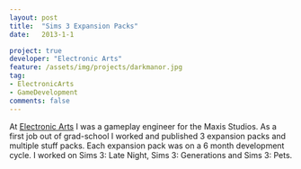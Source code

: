 ```yaml
---
layout: post
title:  "Sims 3 Expansion Packs"
date:   2013-1-1

project: true
developer: "Electronic Arts"
feature: /assets/img/projects/darkmanor.jpg
tag:
- ElectronicArts
- GameDevelopment
comments: false
---
```


At [Electronic Arts](http://www.ea.com) I was a gameplay engineer for the Maxis Studios. As a first job out of grad-school I worked and published 3 expansion packs and multiple stuff packs. Each expansion pack was on a 6 month development cycle.
I worked on Sims 3: Late Night, Sims 3: Generations and Sims 3: Pets.
